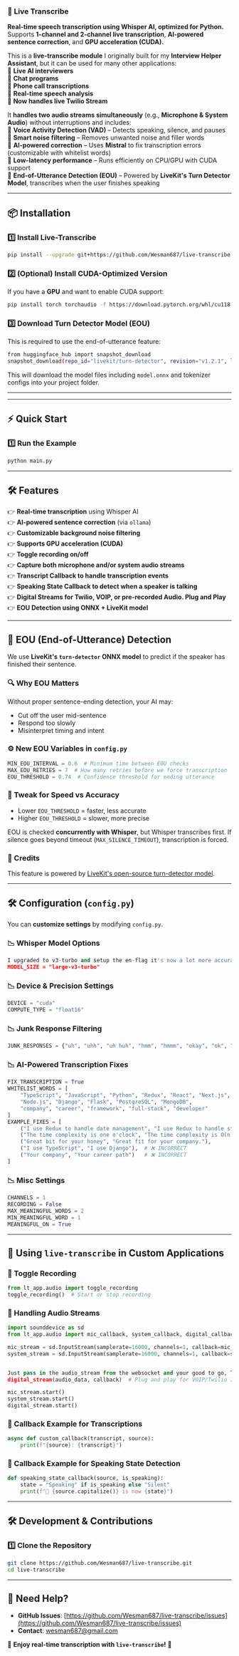 ### **🎤 Live Transcribe**  
**Real-time speech transcription using Whisper AI, optimized for Python.**  
Supports **1-channel and 2-channel live transcription**, **AI-powered sentence correction**, and **GPU acceleration (CUDA).**  

This is a **live-transcribe module** I originally built for my **Interview Helper Assistant**, but it can be used for many other applications:  
🔹 **Live AI interviewers**  
🔹 **Chat programs**  
🔹 **Phone call transcriptions**  
🔹 **Real-time speech analysis**  
🔹 **Now handles live Twilio Stream**

It **handles two audio streams simultaneously** (e.g., **Microphone & System Audio**) without interruptions and includes:  
🔸 **Voice Activity Detection (VAD)** – Detects speaking, silence, and pauses  
🔸 **Smart noise filtering** – Removes unwanted noise and filler words  
🔸 **AI-powered correction** – Uses **Mistral** to fix transcription errors (customizable with whitelist words)  
🔸 **Low-latency performance** – Runs efficiently on CPU/GPU with CUDA support  
🔸 **End-of-Utterance Detection (EOU)** – Powered by **LiveKit's Turn Detector Model**, transcribes when the user finishes speaking

---

## 📦 **Installation**
### **1️⃣ Install Live-Transcribe**
```bash
pip install --upgrade git+https://github.com/Wesman687/live-transcribe.git
```

### **2️⃣ (Optional) Install CUDA-Optimized Version**
If you have a **GPU** and want to enable CUDA support:
```bash
pip install torch torchaudio -f https://download.pytorch.org/whl/cu118.html
```
### **3️⃣ Download Turn Detector Model (EOU)**
This is required to use the end-of-utterance feature:
```bash
from huggingface_hub import snapshot_download
snapshot_download(repo_id="livekit/turn-detector", revision="v1.2.1", local_dir="models/turn-detector")
```
This will download the model files including `model.onnx` and tokenizer configs into your project folder.

---
---

## ⚡ **Quick Start**
### **1️⃣ Run the Example**
```bash
python main.py
```

---

## 🛠️ **Features**
👉 **Real-time transcription** using Whisper AI  
👉 **AI-powered sentence correction** (via `ollama`)  
👉 **Customizable background noise filtering**  
👉 **Supports GPU acceleration (CUDA)**  
👉 **Toggle recording on/off**  
👉 **Capture both microphone and/or system audio streams**  
👉 **Transcript Callback to handle transcription events**  
👉 **Speaking State Callback to detect when a speaker is talking**  
👉 **Digital Streams for Twilio, VOIP, or pre-recorded Audio. Plug and Play**  
👉 **EOU Detection using ONNX + LiveKit model**

---

## 🧠 **EOU (End-of-Utterance) Detection**
We use **LiveKit's `turn-detector` ONNX model** to predict if the speaker has finished their sentence.

### 🔍 Why EOU Matters
Without proper sentence-ending detection, your AI may:
- Cut off the user mid-sentence
- Respond too slowly
- Misinterpret timing and intent

### ⚙️ New EOU Variables in `config.py`
```python
MIN_EOU_INTERVAL = 0.6  # Minimum time between EOU checks
MAX_EOU_RETRIES = 7  # How many retries before we force transcription
EOU_THRESHOLD = 0.74  # Confidence threshold for ending utterance
```

### 🧪 Tweak for Speed vs Accuracy
- Lower `EOU_THRESHOLD` = faster, less accurate
- Higher `EOU_THRESHOLD` = slower, more precise

EOU is checked **concurrently with Whisper**, but Whisper transcribes first. If silence goes beyond timeout (`MAX_SILENCE_TIMEOUT`), transcription is forced.

### 🧠 Credits
This feature is powered by [LiveKit's open-source turn-detector model](https://github.com/livekit/turn-detector).

---

## 🛠️ **Configuration (`config.py`)**
You can **customize settings** by modifying `config.py`.

### **📉 Whisper Model Options**
```python
I upgraded to v3-turbo and setup the en-flag it's now a lot more accurate.
MODEL_SIZE = "large-v3-turbo"
```

### **📉 Device & Precision Settings**
```python
DEVICE = "cuda"
COMPUTE_TYPE = "float16"
```

### **📉 Junk Response Filtering**
```python
JUNK_RESPONSES = {"uh", "uhh", "uh huh", "hmm", "hmmm", "okay", "ok", "right", "yeah", "yep", "yup"}
```

### **📉 AI-Powered Transcription Fixes**
```python
FIX_TRANSCRIPTION = True
WHITELIST_WORDS = [
    "TypeScript", "JavaScript", "Python", "Redux", "React", "Next.js",
    "Node.js", "Django", "Flask", "PostgreSQL", "MongoDB",
    "company", "career", "framework", "full-stack", "developer"
]
EXAMPLE_FIXES = [
    ("I use Redux to handle date management", "I use Redux to handle state management."),
    ("The time complexity is one o'clock", "The time complexity is O(n)."),
    ("Great bit for your honey", "Great fit for your company."),
    ("I use TypeScript", "I use Django"),  # ❌ INCORRECT
    ("Your company", "Your career path")   # ❌ INCORRECT
]
```

### **📉 Misc Settings**
```python
CHANNELS = 1
RECORDING = False
MAX_MEANINGFUL_WORDS = 2
MIN_MEANINGFUL_WORD = 1
MEANINGFUL_ON = True
```

---

## 🌟 **Using `live-transcribe` in Custom Applications**
### **🔹 Toggle Recording**
```python
from lt_app.audio import toggle_recording
toggle_recording()  # Start or stop recording
```

### **🔹 Handling Audio Streams**
```python
import sounddevice as sd
from lt_app.audio import mic_callback, system_callback, digital_callback

mic_stream = sd.InputStream(samplerate=16000, channels=1, callback=mic_callback, dtype="int16", device=1)
system_stream = sd.InputStream(samplerate=16000, channels=1, callback=system_callback, dtype="int16", device=3)


Just pass in the audio_stream from the websocket and your good to go, This took me a while to get right.  There's not a lot of documenation for this
digital_stream(audio_data, callback)  # Plug and play for VOIP/Twilio I'll probably rename this to twilio_stream

mic_stream.start()
system_stream.start()
digital_stream.start()
```

### **🔹 Callback Example for Transcriptions**
```python
async def custom_callback(transcript, source):
    print(f"{source}: {transcript}")
```

### **🔹 Callback Example for Speaking State Detection**
```python
def speaking_state_callback(source, is_speaking):
    state = "Speaking" if is_speaking else "Silent"
    print(f"🔔 {source.capitalize()} is now {state}")
```

---

## 🛠️ **Development & Contributions**
### **1️⃣ Clone the Repository**
```bash
git clone https://github.com/Wesman687/live-transcribe.git
cd live-transcribe
```

---

## 📱 **Need Help?**
- **GitHub Issues**: [https://github.com/Wesman687/live-transcribe/issues](https://github.com/Wesman687/live-transcribe/issues)  
- **Contact**: wesman687@gmail.com  

🚀 **Enjoy real-time transcription with `live-transcribe`!** 🚀
